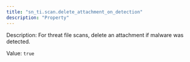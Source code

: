```yaml
---
title: "sn_ti.scan.delete_attachment_on_detection"
description: "Property"
---
```


Description: For threat file scans, delete an attachment if malware was detected.

Value: `true`